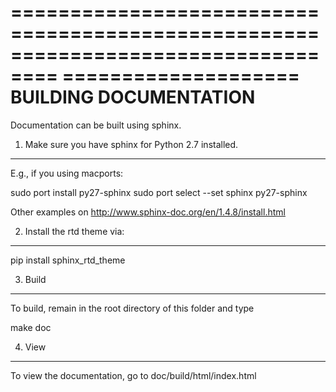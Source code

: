 
==================================================================================
==================== BUILDING DOCUMENTATION
==================================================================================

Documentation can be built using sphinx.

1. Make sure you have sphinx for Python 2.7 installed.
------------------------------------------------------

E.g., if you using macports:

sudo port install py27-sphinx
sudo port select --set sphinx py27-sphinx

Other examples on http://www.sphinx-doc.org/en/1.4.8/install.html


2. Install the rtd theme via:
------------------------------------------------------

pip install sphinx_rtd_theme


3. Build
------------------------------------------------------

To build, remain in the root directory of this folder and type

make doc


4. View
------------------------------------------------------
To view the documentation, go to doc/build/html/index.html